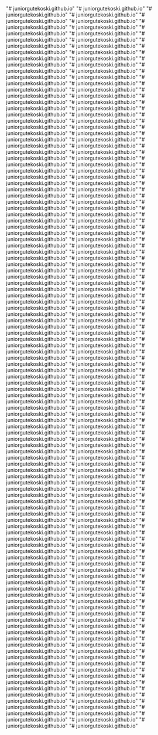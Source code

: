 "# juniorgutekoski.github.io" 
"# juniorgutekoski.github.io" 
"# juniorgutekoski.github.io" 
"# juniorgutekoski.github.io" 
"# juniorgutekoski.github.io" 
"# juniorgutekoski.github.io" 
"# juniorgutekoski.github.io" 
"# juniorgutekoski.github.io" 
"# juniorgutekoski.github.io" 
"# juniorgutekoski.github.io" 
"# juniorgutekoski.github.io" 
"# juniorgutekoski.github.io" 
"# juniorgutekoski.github.io" 
"# juniorgutekoski.github.io" 
"# juniorgutekoski.github.io" 
"# juniorgutekoski.github.io" 
"# juniorgutekoski.github.io" 
"# juniorgutekoski.github.io" 
"# juniorgutekoski.github.io" 
"# juniorgutekoski.github.io" 
"# juniorgutekoski.github.io" 
"# juniorgutekoski.github.io" 
"# juniorgutekoski.github.io" 
"# juniorgutekoski.github.io" 
"# juniorgutekoski.github.io" 
"# juniorgutekoski.github.io" 
"# juniorgutekoski.github.io" 
"# juniorgutekoski.github.io" 
"# juniorgutekoski.github.io" 
"# juniorgutekoski.github.io" 
"# juniorgutekoski.github.io" 
"# juniorgutekoski.github.io" 
"# juniorgutekoski.github.io" 
"# juniorgutekoski.github.io" 
"# juniorgutekoski.github.io" 
"# juniorgutekoski.github.io" 
"# juniorgutekoski.github.io" 
"# juniorgutekoski.github.io" 
"# juniorgutekoski.github.io" 
"# juniorgutekoski.github.io" 
"# juniorgutekoski.github.io" 
"# juniorgutekoski.github.io" 
"# juniorgutekoski.github.io" 
"# juniorgutekoski.github.io" 
"# juniorgutekoski.github.io" 
"# juniorgutekoski.github.io" 
"# juniorgutekoski.github.io" 
"# juniorgutekoski.github.io" 
"# juniorgutekoski.github.io" 
"# juniorgutekoski.github.io" 
"# juniorgutekoski.github.io" 
"# juniorgutekoski.github.io" 
"# juniorgutekoski.github.io" 
"# juniorgutekoski.github.io" 
"# juniorgutekoski.github.io" 
"# juniorgutekoski.github.io" 
"# juniorgutekoski.github.io" 
"# juniorgutekoski.github.io" 
"# juniorgutekoski.github.io" 
"# juniorgutekoski.github.io" 
"# juniorgutekoski.github.io" 
"# juniorgutekoski.github.io" 
"# juniorgutekoski.github.io" 
"# juniorgutekoski.github.io" 
"# juniorgutekoski.github.io" 
"# juniorgutekoski.github.io" 
"# juniorgutekoski.github.io" 
"# juniorgutekoski.github.io" 
"# juniorgutekoski.github.io" 
"# juniorgutekoski.github.io" 
"# juniorgutekoski.github.io" 
"# juniorgutekoski.github.io" 
"# juniorgutekoski.github.io" 
"# juniorgutekoski.github.io" 
"# juniorgutekoski.github.io" 
"# juniorgutekoski.github.io" 
"# juniorgutekoski.github.io" 
"# juniorgutekoski.github.io" 
"# juniorgutekoski.github.io" 
"# juniorgutekoski.github.io" 
"# juniorgutekoski.github.io" 
"# juniorgutekoski.github.io" 
"# juniorgutekoski.github.io" 
"# juniorgutekoski.github.io" 
"# juniorgutekoski.github.io" 
"# juniorgutekoski.github.io" 
"# juniorgutekoski.github.io" 
"# juniorgutekoski.github.io" 
"# juniorgutekoski.github.io" 
"# juniorgutekoski.github.io" 
"# juniorgutekoski.github.io" 
"# juniorgutekoski.github.io" 
"# juniorgutekoski.github.io" 
"# juniorgutekoski.github.io" 
"# juniorgutekoski.github.io" 
"# juniorgutekoski.github.io" 
"# juniorgutekoski.github.io" 
"# juniorgutekoski.github.io" 
"# juniorgutekoski.github.io" 
"# juniorgutekoski.github.io" 
"# juniorgutekoski.github.io" 
"# juniorgutekoski.github.io" 
"# juniorgutekoski.github.io" 
"# juniorgutekoski.github.io" 
"# juniorgutekoski.github.io" 
"# juniorgutekoski.github.io" 
"# juniorgutekoski.github.io" 
"# juniorgutekoski.github.io" 
"# juniorgutekoski.github.io" 
"# juniorgutekoski.github.io" 
"# juniorgutekoski.github.io" 
"# juniorgutekoski.github.io" 
"# juniorgutekoski.github.io" 
"# juniorgutekoski.github.io" 
"# juniorgutekoski.github.io" 
"# juniorgutekoski.github.io" 
"# juniorgutekoski.github.io" 
"# juniorgutekoski.github.io" 
"# juniorgutekoski.github.io" 
"# juniorgutekoski.github.io" 
"# juniorgutekoski.github.io" 
"# juniorgutekoski.github.io" 
"# juniorgutekoski.github.io" 
"# juniorgutekoski.github.io" 
"# juniorgutekoski.github.io" 
"# juniorgutekoski.github.io" 
"# juniorgutekoski.github.io" 
"# juniorgutekoski.github.io" 
"# juniorgutekoski.github.io" 
"# juniorgutekoski.github.io" 
"# juniorgutekoski.github.io" 
"# juniorgutekoski.github.io" 
"# juniorgutekoski.github.io" 
"# juniorgutekoski.github.io" 
"# juniorgutekoski.github.io" 
"# juniorgutekoski.github.io" 
"# juniorgutekoski.github.io" 
"# juniorgutekoski.github.io" 
"# juniorgutekoski.github.io" 
"# juniorgutekoski.github.io" 
"# juniorgutekoski.github.io" 
"# juniorgutekoski.github.io" 
"# juniorgutekoski.github.io" 
"# juniorgutekoski.github.io" 
"# juniorgutekoski.github.io" 
"# juniorgutekoski.github.io" 
"# juniorgutekoski.github.io" 
"# juniorgutekoski.github.io" 
"# juniorgutekoski.github.io" 
"# juniorgutekoski.github.io" 
"# juniorgutekoski.github.io" 
"# juniorgutekoski.github.io" 
"# juniorgutekoski.github.io" 
"# juniorgutekoski.github.io" 
"# juniorgutekoski.github.io" 
"# juniorgutekoski.github.io" 
"# juniorgutekoski.github.io" 
"# juniorgutekoski.github.io" 
"# juniorgutekoski.github.io" 
"# juniorgutekoski.github.io" 
"# juniorgutekoski.github.io" 
"# juniorgutekoski.github.io" 
"# juniorgutekoski.github.io" 
"# juniorgutekoski.github.io" 
"# juniorgutekoski.github.io" 
"# juniorgutekoski.github.io" 
"# juniorgutekoski.github.io" 
"# juniorgutekoski.github.io" 
"# juniorgutekoski.github.io" 
"# juniorgutekoski.github.io" 
"# juniorgutekoski.github.io" 
"# juniorgutekoski.github.io" 
"# juniorgutekoski.github.io" 
"# juniorgutekoski.github.io" 
"# juniorgutekoski.github.io" 
"# juniorgutekoski.github.io" 
"# juniorgutekoski.github.io" 
"# juniorgutekoski.github.io" 
"# juniorgutekoski.github.io" 
"# juniorgutekoski.github.io" 
"# juniorgutekoski.github.io" 
"# juniorgutekoski.github.io" 
"# juniorgutekoski.github.io" 
"# juniorgutekoski.github.io" 
"# juniorgutekoski.github.io" 
"# juniorgutekoski.github.io" 
"# juniorgutekoski.github.io" 
"# juniorgutekoski.github.io" 
"# juniorgutekoski.github.io" 
"# juniorgutekoski.github.io" 
"# juniorgutekoski.github.io" 
"# juniorgutekoski.github.io" 
"# juniorgutekoski.github.io" 
"# juniorgutekoski.github.io" 
"# juniorgutekoski.github.io" 
"# juniorgutekoski.github.io" 
"# juniorgutekoski.github.io" 
"# juniorgutekoski.github.io" 
"# juniorgutekoski.github.io" 
"# juniorgutekoski.github.io" 
"# juniorgutekoski.github.io" 
"# juniorgutekoski.github.io" 
"# juniorgutekoski.github.io" 
"# juniorgutekoski.github.io" 
"# juniorgutekoski.github.io" 
"# juniorgutekoski.github.io" 
"# juniorgutekoski.github.io" 
"# juniorgutekoski.github.io" 
"# juniorgutekoski.github.io" 
"# juniorgutekoski.github.io" 
"# juniorgutekoski.github.io" 
"# juniorgutekoski.github.io" 
"# juniorgutekoski.github.io" 
"# juniorgutekoski.github.io" 
"# juniorgutekoski.github.io" 
"# juniorgutekoski.github.io" 
"# juniorgutekoski.github.io" 
"# juniorgutekoski.github.io" 
"# juniorgutekoski.github.io" 
"# juniorgutekoski.github.io" 
"# juniorgutekoski.github.io" 
"# juniorgutekoski.github.io" 
"# juniorgutekoski.github.io" 
"# juniorgutekoski.github.io" 
"# juniorgutekoski.github.io" 
"# juniorgutekoski.github.io" 
"# juniorgutekoski.github.io" 
"# juniorgutekoski.github.io" 
"# juniorgutekoski.github.io" 
"# juniorgutekoski.github.io" 
"# juniorgutekoski.github.io" 
"# juniorgutekoski.github.io" 

